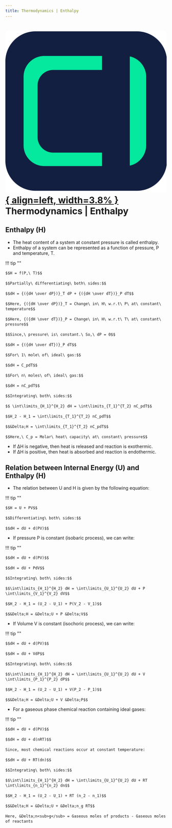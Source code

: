 ```yaml
---
title: Thermodynamics | Enthalpy
---
```


# [![ChemistryEdu Logo](../../images/favicon.svg){ align=left, width=3.8% }](../../index.md)  Thermodynamics | Enthalpy

## Enthalpy (H)

* The heat content of a system at constant pressure is called enthalpy.
* Enthalpy of a system can be represented as a function of pressure, P and temperature, T.

!!! tip ""

    $$H = f(P,\ T)$$
    
    $$Partially\ differentiating\ both\ sides:$$
    
    $$dH = {({dH \over dP})}_T dP + {({dH \over dT})}_P dT$$
    
    $$Here, {({dH \over dP})}_T = Change\ in\ H\ w.r.t\ P\ at\ constant\ temperature$$
    
    $$Here, {({dH \over dT})}_P = Change\ in\ H\ w.r.t\ T\ at\ constant\ pressure$$
    
    $$Since,\ pressure\ is\ constant.\ So,\ dP = 0$$
    
    $$dH = {({dH \over dT})}_P dT$$
    
    $$For\ 1\ mole\ of\ ideal\ gas:$$
    
    $$dH = C_pdT$$
    
    $$For\ n\ moles\ of\ ideal\ gas:$$
    
    $$dH = nC_pdT$$
    
    $$Integrating\ both\ sides:$$
    
    $$ \int\limits_{H_1}^{H_2} dH = \int\limits_{T_1}^{T_2} nC_pdT$$
    
    $$H_2 - H_1 = \int\limits_{T_1}^{T_2} nC_pdT$$
    
    $$&Delta;H = \int\limits_{T_1}^{T_2} nC_pdT$$
    
    $$Here,\ C_p = Molar\ heat\ capacity\ at\ constant\ pressure$$

* If &Delta;H is negative, then heat is released and reaction is exothermic.
* If &Delta;H is positive, then heat is absorbed and reaction is endothermic.

## Relation between Internal Energy (U) and Enthalpy (H)

* The relation between U and H is given by the following equation:

!!! tip ""

    $$H = U + PV$$

    $$Differentiating\ both\ sides:$$

    $$dH = dU + d(PV)$$

* If pressure P is constant (isobaric process), we can write:

!!! tip ""

    $$dH = dU + d(PV)$$
    
    $$dH = dU + PdV$$
    
    $$Integrating\ both\ sides:$$
    
    $$\int\limits_{H_1}^{H_2} dH = \int\limits_{U_1}^{U_2} dU + P \int\limits_{V_1}^{V_2} dV$$
    
    $$H_2 - H_1 = (U_2 - U_1) + P(V_2 - V_1)$$
    
    $$&Delta;H = &Delta;U + P &Delta;V$$


* If Volume V is constant (isochoric process), we can write:

!!! tip ""
    
    $$dH = dU + d(PV)$$
    
    $$dH = dU + VdP$$

    $$Integrating\ both\ sides:$$
    
    $$\int\limits_{H_1}^{H_2} dH = \int\limits_{U_1}^{U_2} dU + V \int\limits_{P_1}^{P_2} dP$$
    
    $$H_2 - H_1 = (U_2 - U_1) + V(P_2 - P_1)$$
    
    $$&Delta;H = &Delta;U + V &Delta;P$$

* For a gaseous phase chemical reaction containing ideal gases:

!!! tip ""

    $$dH = dU + d(PV)$$
    
    $$dH = dU + d(nRT)$$
    
    Since, most chemical reactions occur at constant temperature:
    
    $$dH = dU + RT(dn)$$
    
    $$Integrating\ both\ sides:$$
    
    $$\int\limits_{H_1}^{H_2} dH = \int\limits_{U_1}^{U_2} dU + RT \int\limits_{n_1}^{n_2} dn$$
    
    $$H_2 - H_1 = (U_2 - U_1) + RT (n_2 - n_1)$$
    
    $$&Delta;H = &Delta;U + &Delta;n_g RT$$
    
    Here, &Delta;n<sub>g</sub> = Gaseous moles of products - Gaseous moles of reactants